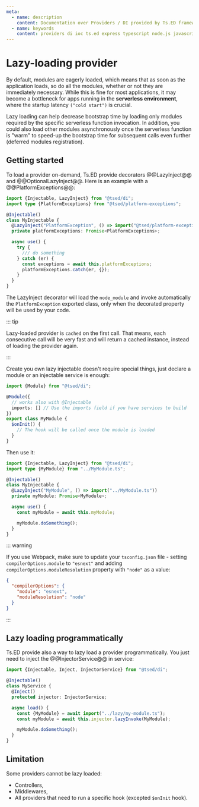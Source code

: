 ```yaml
---
meta:
  - name: description
    content: Documentation over Providers / DI provided by Ts.ED framework. Use providers to build your backend services.
  - name: keywords
    content: providers di ioc ts.ed express typescript node.js javascript decorators jsonschema class models
---
```


# Lazy-loading provider

<Badge text="6.81.0+"/>

By default, modules are eagerly loaded, which means that as soon as the application loads, so do all the modules,
whether or not they are immediately necessary. While this is fine for most applications, it may become a bottleneck for
apps running in the **serverless environment**, where the startup latency `("cold start")` is crucial.

Lazy loading can help decrease bootstrap time by loading only modules required by the specific serverless function
invocation. In addition, you could also load other modules asynchronously once the serverless function is "warm" to
speed-up the bootstrap time for subsequent calls even further (deferred modules registration).

## Getting started

To load a provider on-demand, Ts.ED provide decorators @@LazyInject@@ and @@OptionalLazyInject@@. Here is an example
with a @@PlatformExceptions@@:

```typescript
import {Injectable, LazyInject} from "@tsed/di";
import type {PlatformExceptions} from "@tsed/platform-exceptions";

@Injectable()
class MyInjectable {
  @LazyInject("PlatformException", () => import("@tsed/platform-exceptions"))
  private platformExceptions: Promise<PlatformExceptions>;

  async use() {
    try {
      /// do something
    } catch (er) {
      const exceptions = await this.platformExceptions;
      platformExceptions.catch(er, {});
    }
  }
}
```

The LazyInject decorator will load the `node_module` and invoke automatically the `PlatformException` exported class,
only when the decorated property will be used by your code.

::: tip

Lazy-loaded provider is `cached` on the first call.
That means, each consecutive call will be very fast and will return a cached instance, instead of loading the provider again.

:::

Create you own lazy injectable doesn't require special things, just declare a module or an injectable service is enough:

```typescript
import {Module} from "@tsed/di";

@Module({
  // works also with @Injectable
  imports: [] // Use the imports field if you have services to build
})
export class MyModule {
  $onInit() {
    // The hook will be called once the module is loaded
  }
}
```

Then use it:

```typescript
import {Injectable, LazyInject} from "@tsed/di";
import type {MyModule} from "../MyModule.ts";

@Injectable()
class MyInjectable {
  @LazyInject("MyModule", () => import("../MyModule.ts"))
  private myModule: Promise<MyModule>;

  async use() {
    const myModule = await this.myModule;

    myModule.doSomething();
  }
}
```

::: warning

If you use Webpack, make sure to update your `tsconfig.json` file - setting `compilerOptions.module` to `"esnext"` and adding `compilerOptions.moduleResolution` property with `"node"` as a value:

```json
{
  "compilerOptions": {
    "module": "esnext",
    "moduleResolution": "node"
  }
}
```

:::

## Lazy loading programmatically

Ts.ED provide also a way to lazy load a provider programmatically. You just need to inject the @@InjectorService@@ in service:

```typescript
import {Injectable, Inject, InjectorService} from "@tsed/di";

@Injectable()
class MyService {
  @Inject()
  protected injector: InjectorService;

  async load() {
    const {MyModule} = await import("../lazy/my-module.ts");
    const myModule = await this.injector.lazyInvoke(MyModule);

    myModule.doSomething();
  }
}
```

## Limitation

Some providers cannot be lazy loaded:

- Controllers,
- Middlewares,
- All providers that need to run a specific hook (excepted `$onInit` hook).
